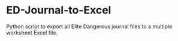 # ED-Journal-to-Excel
Python script to export all Elite Dangerous journal files to a multiple worksheet Excel file.
